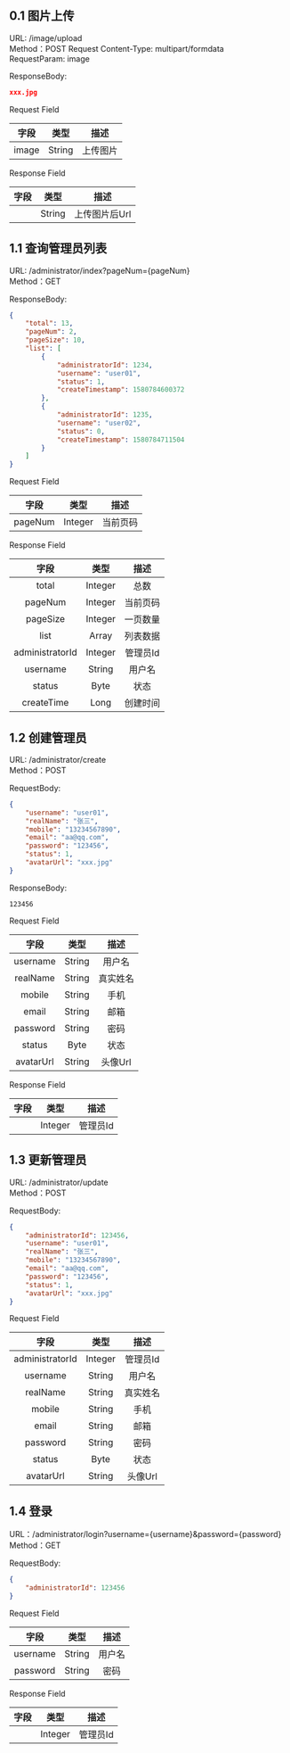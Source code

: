 ## 0.1 图片上传

URL: /image/upload  
Method：POST
Request Content-Type: multipart/formdata  
RequestParam: image  

ResponseBody:  
```json
xxx.jpg
```

Request Field  

| 字段     |     类型 |   描述   | 
| :--------------: | :--------:| :------: |
| image   | String   | 上传图片    |

Response Field  

| 字段     |     类型 |   描述   | 
| :--------------: | :--------:| :------: |
|    | String   | 上传图片后Url    |

## 1.1 查询管理员列表

URL: /administrator/index?pageNum={pageNum}  
Method：GET  

ResponseBody:  
```json
{
    "total": 13,
    "pageNum": 2,
    "pageSize": 10,
    "list": [
        {
            "administratorId": 1234,
            "username": "user01",
            "status": 1,
            "createTimestamp": 1580784600372
        },
        {
            "administratorId": 1235,
            "username": "user02",
            "status": 0,
            "createTimestamp": 1580784711504
        }
    ]
}
```

Request Field  

| 字段     |     类型 |   描述   | 
| :--------------: | :--------:| :------: |
| pageNum   | Integer   | 当前页码    |

Response Field  

| 字段     |     类型 |   描述   | 
| :--------------: | :--------:| :------: |
| total   | Integer   | 总数    |
| pageNum   | Integer   | 当前页码    |
| pageSize   | Integer   | 一页数量    |
| list   | Array   | 列表数据    |
| administratorId   | Integer   | 管理员Id    |
| username   | String   | 用户名    |
| status   | Byte   | 状态    |
| createTime   | Long   | 创建时间    |

## 1.2 创建管理员

URL: /administrator/create  
Method：POST  

RequestBody:  
```json
{
    "username": "user01",
    "realName": "张三",
    "mobile": "13234567890",
    "email": "aa@qq.com",
    "password": "123456",
    "status": 1,
    "avatarUrl": "xxx.jpg"
}
```

ResponseBody:  
```
123456

```

Request Field  

| 字段     |     类型 |   描述   | 
| :--------------: | :--------:| :------: |
| username   | String   | 用户名    |
| realName   | String   | 真实姓名    |
| mobile   | String   | 手机    |
| email   | String   | 邮箱    |
| password   | String   | 密码    |
| status   | Byte   | 状态    |
| avatarUrl   | String   | 头像Url    |

Response Field  

| 字段     |     类型 |   描述   | 
| :--------------: | :--------:| :------: |
|    | Integer   | 管理员Id    |

## 1.3 更新管理员

URL: /administrator/update  
Method：POST  

RequestBody:  
```json
{
    "administratorId": 123456,
    "username": "user01",
    "realName": "张三",
    "mobile": "13234567890",
    "email": "aa@qq.com",
    "password": "123456",
    "status": 1,
    "avatarUrl": "xxx.jpg"
}
```

Request Field  

| 字段     |     类型 |   描述   | 
| :--------------: | :--------:| :------: |
| administratorId   | Integer   | 管理员Id    |
| username   | String   | 用户名    |
| realName   | String   | 真实姓名    |
| mobile   | String   | 手机    |
| email   | String   | 邮箱    |
| password   | String   | 密码    |
| status   | Byte   | 状态    |
| avatarUrl   | String   | 头像Url    |


## 1.4 登录

URL：/administrator/login?username={username}&password={password}
Method：GET

RequestBody:  
```json
{
    "administratorId": 123456
}
```
Request Field  

| 字段     |     类型 |   描述   | 
| :--------------: | :--------:| :------: |
| username   | String   | 用户名    |
| password   | String   | 密码    |

Response Field  

| 字段     |     类型 |   描述   | 
| :--------------: | :--------:| :------: |
|    | Integer   | 管理员Id    |